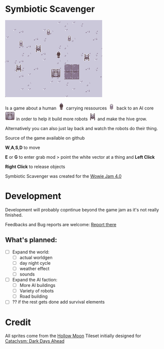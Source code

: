 # Symbiotic Scavenger 

![banner](assets/cdda_sprites/banner.png)

Is a game about a human ![human](assets/cdda_sprites/player_male_season_winter.png) carrying ressources ![ressources](assets/cdda_sprites/30gal_drum_winter.png) back to an AI core ![core](assets/cdda_sprites/f_machinery_heavy_season_winter.png) in order to help it build more robots ![robots](assets/cdda_sprites/mon_eyebot_season_winter.png) and make the hive grow.

Alternatively you can also just lay back and watch the robots do their thing.

Source of the game available on github


**W**,**A**,**S**,**D** to move

**E** or **G** to enter grab mod > point the white vector at a thing and **Left Click**

**Right Click** to release objects

Symbiotic Scavenger was created for the [Wowie Jam 4.0](https://itch.io/jam/wowie-jam-4)

# Development

Development will probably copntinue beyond the game jam as it's not really finished.

Feedbacks and Bug reports are welcome: [Report there](https://github.com/Fris0uman/Symbiotic_scavenger/issues/new)

## What's planned:
  - [ ] Expand the world:
    - [ ] actual worldgen
    - [ ] day night cycle
    - [ ] weather effect
    - [ ] sounds
  - [ ] Expand the AI faction:
    - [ ] More AI buildings
    - [ ] Variety of robots
    - [ ] Road building
- [ ] ?? if the rest gets done add survival elements
# Credit

All sprites come from the [Hollow Moon](https://github.com/I-am-Erk/CDDA-Tilesets/tree/master/gfx/HollowMoon) Tileset initially designed for [Cataclysm: Dark Days Ahead](https://github.com/CleverRaven/Cataclysm-DDA)


